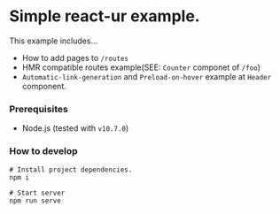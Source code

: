 # Simple react-ur example.
This example includes...

- How to add pages to `/routes`
- HMR compatible routes example(SEE: `Counter` componet of `/foo`)
- `Automatic-link-generation` and `Preload-on-hover` example at `Header` component.

### Prerequisites

- Node.js (tested with `v10.7.0`)

### How to develop

```
# Install project dependencies.
npm i

# Start server
npm run serve
```
